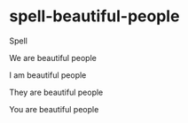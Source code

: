 # spell-beautiful-people
Spell

We   are beautiful people

I    am beautiful people

They are beautiful people

You  are beautiful people
